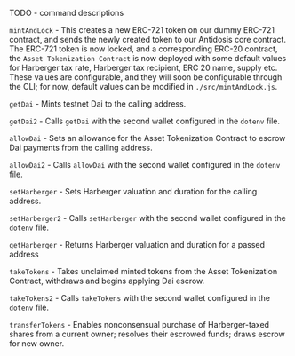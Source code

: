 TODO - command descriptions

`mintAndLock` - This creates a new ERC-721 token on our dummy ERC-721 contract, and sends the newly created token to our Antidosis core contract. The ERC-721 token is now locked, and a corresponding ERC-20 contract, the `Asset Tokenization Contract` is now deployed with some default values for Harberger tax rate, Harberger tax recipient, ERC 20 name, supply etc. These values are configurable, and they will soon be configurable through the CLI; for now, default values can be modified in `./src/mintAndLock.js`. 

`getDai` - Mints testnet Dai to the calling address.

`getDai2` - Calls `getDai` with the second wallet configured in the `dotenv` file.

`allowDai` - Sets an allowance for the Asset Tokenization Contract to escrow Dai payments from the calling address.

`allowDai2` - Calls `allowDai` with the second wallet configured in the `dotenv` file.

`setHarberger` - Sets Harberger valuation and duration for the calling address.

`setHarberger2` - Calls `setHarberger` with the second wallet configured in the `dotenv` file.

`getHarberger` - Returns Harberger valuation and duration for a passed address

`takeTokens` - Takes unclaimed minted tokens from the Asset Tokenization Contract, withdraws and begins applying Dai escrow. 

`takeTokens2` - Calls `takeTokens` with the second wallet configured in the `dotenv` file.

`transferTokens` - Enables nonconsensual purchase of Harberger-taxed shares from a current owner; resolves their escrowed funds; draws escrow for new owner. 